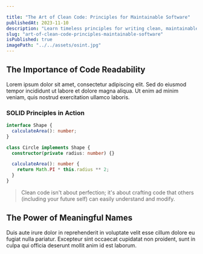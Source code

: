 ```yaml
---

title: "The Art of Clean Code: Principles for Maintainable Software"
publishedAt: 2023-11-10
description: "Learn timeless principles for writing clean, maintainable, and efficient code"
slug: "art-of-clean-code-principles-maintainable-software"
isPublished: true
imagePath: "../../assets/osint.jpg"
---
```


## The Importance of Code Readability

Lorem ipsum dolor sit amet, consectetur adipiscing elit. Sed do eiusmod tempor incididunt ut labore et dolore magna aliqua. Ut enim ad minim veniam, quis nostrud exercitation ullamco laboris.

### SOLID Principles in Action

```typescript
interface Shape {
  calculateArea(): number;
}

class Circle implements Shape {
  constructor(private radius: number) {}

  calculateArea(): number {
    return Math.PI * this.radius ** 2;
  }
}
```

> Clean code isn't about perfection; it's about crafting code that others (including your future self) can easily understand and modify.

## The Power of Meaningful Names

Duis aute irure dolor in reprehenderit in voluptate velit esse cillum dolore eu fugiat nulla pariatur. Excepteur sint occaecat cupidatat non proident, sunt in culpa qui officia deserunt mollit anim id est laborum.
